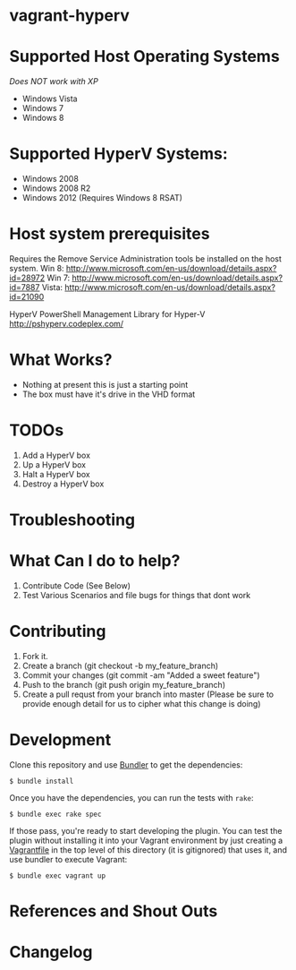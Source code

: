 vagrant-hyperv
==========================

Supported Host Operating Systems
===========================================
_Does NOT work with XP_

- Windows Vista
- Windows 7
- Windows 8

Supported HyperV Systems:
===========================================
- Windows 2008
- Windows 2008 R2
- Windows 2012 (Requires Windows 8 RSAT)

Host system prerequisites
===========================================
Requires the Remove Service Administration tools be installed on the host system.
Win 8: http://www.microsoft.com/en-us/download/details.aspx?id=28972
Win 7: http://www.microsoft.com/en-us/download/details.aspx?id=7887
Vista: http://www.microsoft.com/en-us/download/details.aspx?id=21090

HyperV PowerShell Management Library for Hyper-V
http://pshyperv.codeplex.com/

What Works?
===========
- Nothing at present this is just a starting point
- The box must have it's drive in the VHD format

TODOs
=========
1. Add a HyperV box
2. Up a HyperV box
3. Halt a HyperV box
4. Destroy a HyperV box

Troubleshooting
===============

What Can I do to help?
======================
1. Contribute Code (See Below)
2. Test Various Scenarios and file bugs for things that dont work

Contributing
============
1. Fork it.
2. Create a branch (git checkout -b my_feature_branch)
3. Commit your changes (git commit -am "Added a sweet feature")
4. Push to the branch (git push origin my_feature_branch)
5. Create a pull requst from your branch into master (Please be sure to provide enough detail for us to cipher what this change is doing)

Development
=============
Clone this repository and use [Bundler](http://gembundler.com) to get the dependencies:

```
$ bundle install
```

Once you have the dependencies, you can run the tests with `rake`:

```
$ bundle exec rake spec
```

If those pass, you're ready to start developing the plugin. You can test
the plugin without installing it into your Vagrant environment by just
creating a [Vagrantfile](http://docs.vagrantup.com/v2/plugins/packaging.html)
in the top level of this directory (it is gitignored) that uses it, and
use bundler to execute Vagrant:

```
$ bundle exec vagrant up
```


References and Shout Outs
=========================


Changelog
=========
